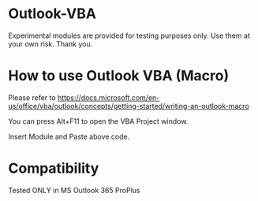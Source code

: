 # Outlook-VBA
Experimental modules are provided for testing purposes only. Use them at your own risk. Thank you.

# How to use Outlook VBA (Macro)
Please refer to https://docs.microsoft.com/en-us/office/vba/outlook/concepts/getting-started/writing-an-outlook-macro

You can press Alt+F11 to open the VBA Project window.

Insert Module and Paste above code.

# Compatibility
Tested ONLY in MS Outlook 365 ProPlus
